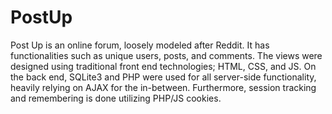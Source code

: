 # PostUp
Post Up is an online forum, loosely modeled after Reddit. It has functionalities such as unique users, posts, and comments. The views were designed using traditional front end technologies; HTML, CSS, and JS. On the back end, SQLite3 and PHP were used for all server-side functionality, heavily relying on AJAX for the in-between. Furthermore, session tracking and remembering is done utilizing PHP/JS cookies.
